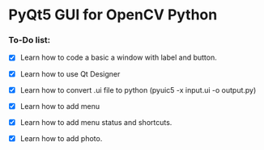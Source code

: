 # PyQt5 GUI for OpenCV Python


### To-Do list: 
- [X] Learn how to code a basic a window with label and button.
- [X] Learn how to use Qt Designer
- [X] Learn how to convert .ui file to python (pyuic5 -x input.ui -o output.py)
- [X] Learn how to add menu
- [X] Learn how to add menu status and shortcuts. 
- [X] Learn how to add photo. 
    
